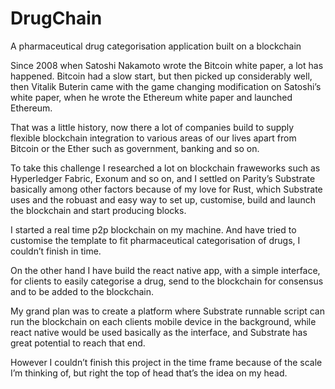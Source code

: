 # DrugChain
A pharmaceutical drug categorisation application built on a blockchain

Since 2008 when Satoshi Nakamoto wrote the Bitcoin white paper, a lot has happened. Bitcoin had a slow start, but then picked up considerably well, then Vitalik Buterin came with the game changing modification on Satoshi’s white paper, when he wrote the Ethereum white paper and launched Ethereum.

That was a little history, now there a lot of companies build to supply flexible blockchain integration to various areas of our lives apart from Bitcoin or the Ether such as government, banking and so on.

To take this challenge I researched a lot on blockchain fraweworks such as Hyperledger Fabric, Exonum and so on, and I settled on Parity’s Substrate basically among other factors because of my love for Rust, which Substrate uses and the robuast and easy way to set up, customise, build and launch the blockchain and start producing blocks.

I started a real time p2p blockchain on my machine. And have tried to customise the template to fit pharmaceutical categorisation of drugs, I couldn’t finish in time.

On the other hand I have build the react native app, with a simple interface, for clients to easily categorise a drug, send to the blockchain for consensus and to be added to the blockchain.

My grand plan was to create a platform where Substrate runnable script can run the blockchain on each clients mobile device in the background, while react native would be used basically as the interface, and Substrate has great potential to reach that end.

However I couldn’t finish this project in the time frame because of the scale I’m thinking of, but right the top of head that’s the idea on my head.
